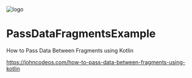 ![logo](https://i.imgur.com/Dv73hCk.png)
# PassDataFragmentsExample
How to Pass Data Between Fragments using Kotlin

https://johncodeos.com/how-to-pass-data-between-fragments-using-kotlin

